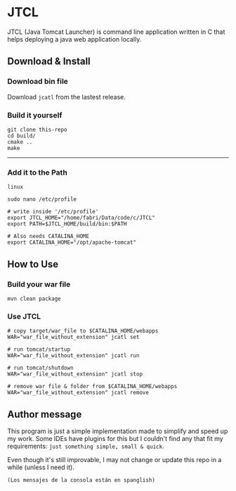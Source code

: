 # JTCL
JTCL (Java Tomcat Launcher) is command line application written in C that helps deploying a java web application locally.

## Download & Install

###  Download bin file
Download `jcatl` from the lastest release.

###  Build it yourself
```shell
git clone this-repo
cd build/
cmake ..
make
```

---
### Add it to the Path

`linux`
```shell
sudo nano /etc/profile

# write inside '/etc/profile'
export JTCL_HOME="/home/fabri/Data/code/c/JTCL"
export PATH=$JTCL_HOME/build/bin:$PATH

# Also needs CATALINA_HOME
export CATALINA_HOME="/opt/apache-tomcat"
```

## How to Use

### Build your war file
```shell
mvn clean package
```

### Use JTCL
```shell
# copy target/war_file to $CATALINA_HOME/webapps
WAR="war_file_without_extension" jcatl set

# run tomcat/startup
WAR="war_file_without_extension" jcatl run

# run tomcat/shutdown
WAR="war_file_without_extension" jcatl stop

# remove war file & folder from $CATALINA_HOME/webapps
WAR="war_file_without_extension" jcatl remove
```

## Author message

This program is just a simple implementation made to simplify and speed up my work. Some IDEs have plugins for this but I couldn't find any that fit my requirements: `just something simple, small & quick`.

Even though it's still improvable, I may not change or update this repo in a while (unless I need it).

`(Los mensajes de la consola están en spanglish)`

